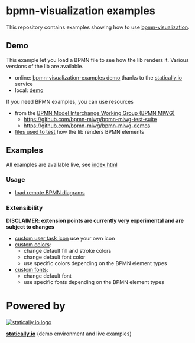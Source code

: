 # bpmn-visualization examples

This repository contains examples showing how to use [bpmn-visualization](https://github.com/process-analytics/bpmn-visualization-js).

## Demo

This example let you load a BPMN file to see how the lib renders it. Various versions of the lib are available. 

- online: [bpmn-visualization-examples demo](https://cdn.statically.io/gh/process-analytics/bpmn-visualization-examples/master/demo/index.html)
thanks to the [statically.io](https://statically.io/) service
- local: [demo](./demo) 


If you need BPMN examples, you can use resources 
- from the [BPMN Model Interchange Working Group (BPMN MIWG)](http://www.omgwiki.org/bpmn-miwg)
  - https://github.com/bpmn-miwg/bpmn-miwg-test-suite
  - https://github.com/bpmn-miwg/bpmn-miwg-demos
- [files used to test](./bpmn-files/README.md) how the lib renders BPMN elements

## Examples

All examples are available live, see [index.html](https://cdn.statically.io/gh/process-analytics/bpmn-visualization-examples/master/examples/index.html)

### Usage

- [load remote BPMN diagrams](examples/load-remote-bpmn-diagrams/README.md)

### Extensibility

**DISCLAIMER: extension points are currently very experimental and are subject to changes**

- [custom user task icon](./examples/custom-user-task-icon/README.md) use your own icon
- [custom colors](examples/custom-colors/README.md):
  - change default fill and stroke colors
  - change default font color
  - use specific colors depending on the BPMN element types
- [custom fonts](examples/custom-fonts/README.md):
  - change default font
  - use specific fonts depending on the BPMN element types

# Powered by

[![statically.io logo](https://statically.io/icons/icon-96x96.png "statically.io")](https://statically.io)

**[statically.io](https://statically.io)** (demo environment and live examples)